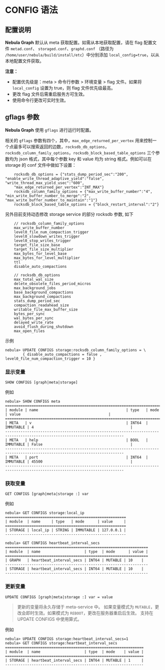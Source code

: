 # CONFIG 语法

## 配置说明

**Nebula Graph** 默认从 meta 获取配置。如需从本地获取配置，请在 flag 配置文件 `metad.conf`、 `storaged.conf`、`graphd.conf` （路径为 `/home/user/nebula/build/install/etc`）中分别添加 `local_config=true`，以从本地配置文件获取。

**注意：**

- 配置优先级是：meta > 命令行参数 > 环境变量 > flag 文件。如果将 `local_config` 设置为 true，则 flag 文件优先级最高。
- 更改 flag 文件后需重启服务方可生效。
- 使用命令行更改可实时生效。

## gflags 参数

**Nebula Graph** 使用 `gflags` 进行运行时配置。

相关的 `gflags` 参数有四个，其中，`max_edge_returned_per_vertex` 用来控制一个点最多可以搜索返回的边数，`rocksdb_db_options`，`rocksdb_column_family_options`，`rocksdb_block_based_table_options`
三个参数均为 json 格式，其中每个参数 key 和 value 均为 string 格式。例如可以在 storage 的 conf 文件中做如下设置：

```text
    rocksdb_db_options = {"stats_dump_period_sec":"200", "enable_write_thread_adaptive_yield":"false", "write_thread_max_yield_usec":"600",
    "max_edge_returned_per_vertex":"INT_MAX"}
    rocksdb_column_family_options = {"max_write_buffer_number":"4", "min_write_buffer_number_to_merge":"2", "max_write_buffer_number_to_maintain":"1"}
    rocksdb_block_based_table_options = {"block_restart_interval":"2"}
```

另外目前支持动态修改 storage service 的部分 rocksdb 参数, 如下

```text
    // rocksdb_column_family_options
    max_write_buffer_number
    level0_file_num_compaction_trigger
    level0_slowdown_writes_trigger
    level0_stop_writes_trigger
    target_file_size_base
    target_file_size_multiplier
    max_bytes_for_level_base
    max_bytes_for_level_multiplier
    ttl
    disable_auto_compactions

    // rocksdb_db_options
    max_total_wal_size
    delete_obsolete_files_period_micros
    max_background_jobs
    base_background_compactions
    max_background_compactions
    stats_dump_period_sec
    compaction_readahead_size
    writable_file_max_buffer_size
    bytes_per_sync
    wal_bytes_per_sync
    delayed_write_rate
    avoid_flush_during_shutdown
    max_open_files
```

示例

```ngql
nebula> UPDATE CONFIGS storage:rocksdb_column_family_options = \
        { disable_auto_compactions = false ,         level0_file_num_compaction_trigger = 10 }
```

### 显示变量

```ngql
SHOW CONFIGS [graph|meta|storage]
```

例如

```ngql
nebula> SHOW CONFIGS meta
============================================================================================================================
| module | name                                        | type   | mode      | value                                        |
============================================================================================================================
| META   | v                                           | INT64  | IMMUTABLE | 4                                            |
----------------------------------------------------------------------------------------------------------------------------
| META   | help                                        | BOOL   | IMMUTABLE | False                                        |
----------------------------------------------------------------------------------------------------------------------------
| META   | port                                        | INT64  | IMMUTABLE | 45500                                        |
----------------------------------------------------------------------------------------------------------------------------
```

### 获取变量

```ngql
GET CONFIGS [graph|meta|storage :] var
```

例如

```ngql
nebula> GET CONFIGS storage:local_ip
=======================================================
| module  | name     | type   | mode      | value     |
=======================================================
| STORAGE | local_ip | STRING | IMMUTABLE | 127.0.0.1 |
-------------------------------------------------------
```

```ngql
nebula> GET CONFIGS heartbeat_interval_secs
=================================================================
| module  | name                    | type  | mode      | value |
=================================================================
| GRAPH   | heartbeat_interval_secs | INT64 | MUTABLE | 10    |
-----------------------------------------------------------------
| STORAGE | heartbeat_interval_secs | INT64 | MUTABLE | 10    |
-----------------------------------------------------------------
```

### 更新变量

```ngql
UPDATE CONFIGS [graph|meta|storage :] var = value
```

> 更新的变量将永久存储于 meta-service 中。
> 如果变量模式为 `MUTABLE`，更改会即时生效。如果模式为 `REBOOT`，更改在服务器重启后生效。
> 支持在 UPDATE CONFIGS 中使用算式。

例如

```ngql
nebula> UPDATE CONFIGS storage:heartbeat_interval_secs=1
nebula> GET CONFIGS storage:heartbeat_interval_secs
===============================================================
| module  | name                    | type  | mode    | value |
===============================================================
| STORAGE | heartbeat_interval_secs | INT64 | MUTABLE | 1     |
---------------------------------------------------------------
```

